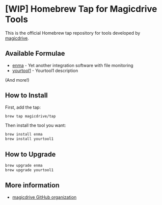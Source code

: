 # [WIP] Homebrew Tap for Magicdrive Tools

This is the official Homebrew tap repository for tools developed by [magicdrive](https://github.com/magicdrive).

## Available Formulae

- [enma](https://github.com/magicdrive/enma) - Yet another integration software with file monitoring
- [yourtool1](https://github.com/magicdrive/yourtool1) - Yourtool1 description

(And more!)

## How to Install

First, add the tap:

```bash
brew tap magicdrive/tap
```

Then install the tool you want:

```bash
brew install enma
brew install yourtool1
```

## How to Upgrade

```bash
brew upgrade enma
brew upgrade yourtool1
```

## More information

- [magicdrive GitHub organization](https://github.com/magicdrive)
